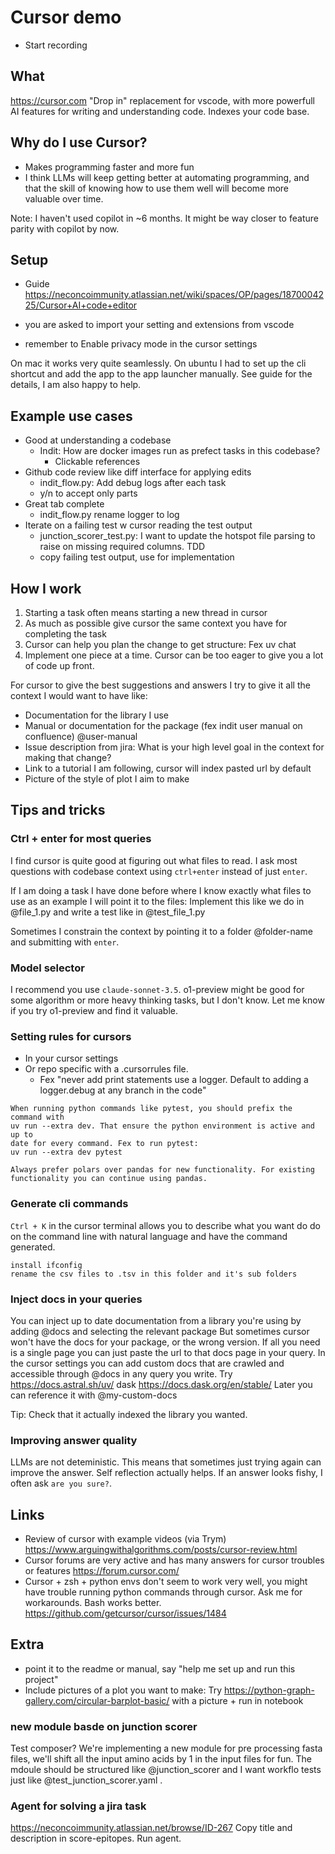# Cursor demo
- Start recording
## What
https://cursor.com
"Drop in" replacement for vscode, with more powerfull AI features for
writing and understanding code.
Indexes your code base.

## Why do I use Cursor?
- Makes programming faster and more fun
- I think LLMs will keep getting better at automating programming, and that the skill
of knowing how to use them well will become more valuable over time.

Note: I haven't used copilot in ~6 months. It might be way closer to feature parity with
copilot by now.
## Setup
- Guide https://neconcoimmunity.atlassian.net/wiki/spaces/OP/pages/1870004225/Cursor+AI+code+editor

- you are asked to import your setting and extensions from vscode
- remember to Enable privacy mode in the cursor settings

On mac it works very quite seamlessly. On ubuntu I had to set up the cli shortcut and
add the app to the app launcher manually. See guide for the details, I am also happy to
help.


## Example use cases
- Good at understanding a codebase
  - Indit: How are docker images run as prefect tasks in this codebase?
    - Clickable references
- Github code review like diff interface for applying edits
  - indit_flow.py: Add debug logs after each task
  - y/n to accept only parts
- Great tab complete
  - indit_flow.py rename logger to log
- Iterate on a failing test w cursor reading the test output
  - junction_scorer_test.py: I want to update the hotspot file parsing to raise on missing required columns. TDD
  - copy failing test output, use for implementation

## How I work
1. Starting a task often means starting a new thread in cursor
2. As much as possible give cursor the same context you have for completing the task
3. Cursor can help you plan the change to get structure: Fex uv chat
4. Implement one piece at a time. Cursor can be too eager to give you a lot of code up front.

For cursor to give the best suggestions and answers I try to
give it all the context I would want to have like:
* Documentation for the library I use
* Manual or documentation for the package (fex indit user manual on confluence) @user-manual
* Issue description from jira: What is your high level goal in the context for making that change?
* Link to a tutorial I am following, cursor will index pasted url by default
* Picture of the style of plot I aim to make

## Tips and tricks
###  Ctrl + enter for most queries
I find cursor is quite good at figuring out what files to read.
I ask most questions with codebase context using `ctrl+enter` instead of just `enter`.

If I am doing a task I have done before where I know exactly what files
to use as an example I will point it to the files: Implement this like we do in @file_1.py and 
write a test like in @test_file_1.py

Sometimes I constrain the context by pointing it to a folder @folder-name and submitting
with `enter`.

### Model selector
I recommend you use `claude-sonnet-3.5`.
o1-preview might be good for some algorithm or more heavy thinking tasks, but I don't know.
Let me know if you try o1-preview and find it valuable.

### Setting rules for cursors
- In your cursor settings
- Or repo specific with a .cursorrules file. 
  - Fex "never add print statements use a logger. Default to adding a logger.debug at any branch in the code"

```.cursorrules
When running python commands like pytest, you should prefix the command with 
uv run --extra dev. That ensure the python environment is active and up to
date for every command. Fex to run pytest:
uv run --extra dev pytest

Always prefer polars over pandas for new functionality. For existing 
functionality you can continue using pandas.
```

### Generate cli commands
`Ctrl + K` in the cursor terminal allows you to describe what you want do do on the
command line with natural language and have the command generated.

```shell
install ifconfig
rename the csv files to .tsv in this folder and it's sub folders
```

### Inject docs in your queries
You can inject up to date documentation from a library you're using by adding
@docs and selecting the relevant package
But sometimes cursor won't have the docs for your package, or the wrong version.
If all you need is a single page you can just paste the url to that docs page in
your query.
In the cursor settings you can add custom docs that are crawled and accessible
through @docs in any query you write.
Try https://docs.astral.sh/uv/ dask https://docs.dask.org/en/stable/
Later you can reference it with @my-custom-docs

Tip: Check that it actually indexed the library you wanted.

### Improving answer quality
LLMs are not deteministic. This means that sometimes just trying again can improve the answer.
Self reflection actually helps. If an answer looks fishy, I often ask `are you sure?`.

## Links
- Review of cursor with example videos (via Trym) https://www.arguingwithalgorithms.com/posts/cursor-review.html
- Cursor forums are very active and has many answers for cursor troubles or features https://forum.cursor.com/
- Cursor + zsh + python envs don't seem to work very well, you might have trouble running python commands through cursor. Ask me for workarounds. Bash works better. https://github.com/getcursor/cursor/issues/1484

## Extra
- point it to the readme or manual, say "help me set up and run this project"
- Include pictures of a plot you want to make: Try https://python-graph-gallery.com/circular-barplot-basic/ with a picture + run in notebook

### new module basde on junction scorer
Test composer?
We're implementing a new module for pre processing fasta files, we'll shift all the input amino acids by 1 in the input files for fun. The mdoule should be structured like @junction_scorer and I want workflo tests just like @test_junction_scorer.yaml . 

### Agent for solving a jira task
https://neconcoimmunity.atlassian.net/browse/ID-267
Copy title and description in score-epitopes. Run agent.

